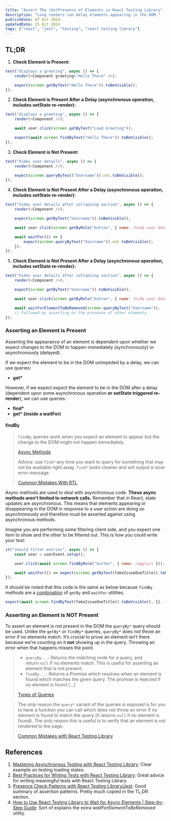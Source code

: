```yaml
---
title: "Assert The (Un)Presence of Elements in React Testing Library"
description: "Long renders can delay elements appearing in the DOM."
publishDate: 07 Oct 2024
updatedDate: 25 Oct 2024
tags: ["react", "jest", "testing", "react testing library"]
---
```


## TL;DR

1. **Check Element is Present:**

```javascript title="Greeting.test.jsx"
test("displays a greeting", async () => {
	render(<Component greeting="Hello There" />);

	expect(screen.getByText("Hello There")).toBeVisible();
});
```

2. **Check Element is Present After a Delay (asynchronous operation, includes setState re-render):**

```javascript title="Greeting.test.jsx"
test("displays a greeting", async () => {
	render(<Component />);

	await user.click(screen.getByText("Load Greeting"));

	expect(await screen.findByText("Hello There")).toBeVisible();
});
```

3. **Check Element is Not Present:**

```javascript title="Greeting.test.jsx"
test("hides user details", async () => {
	render(<Component />);

	expect(screen.queryByText("Username")).not.toBeVisible();
});
```

4. **Check Element is Not Present After a Delay (asynchronous operation, includes setState re-render):**

```javascript title="Greeting.test.jsx"
test("hides user details after collapsing section", async () => {
	render(<Component />);

	expect(screen.getByText("Username")).toBeVisible();

	await user.click(screen.getByRole("button", { name: /hide user details/i }));

	await waitFor(() => {
		expect(screen.queryByText("Username")).not.toBeVisible();
	});
});
```

5. **Check Element is Not Present After a Delay (asynchronous operation, includes setState re-render):**

```javascript title="Greeting.test.jsx"
test("hides user details after collapsing section", async () => {
	render(<Component />);

	expect(screen.getByText("Username")).toBeVisible();

	await user.click(screen.getByRole("button", { name: /hide user details/i }));

	await waitForElementToBeRemoved(screen.queryByText("Username"));
	// Followed by asserting on the presence of other elements.
});
```

### Asserting an Element is Present

Asserting the appearance of an element is dependent upon whether we expect changes to the DOM to happen immediately (synchronously) or asynchronously (delayed).

If we expect the element to be in the DOM unimpeded by a delay, we can use queries:

- **get\***

However, if we expect expect the element to be in the DOM after a delay (dependent upon some asynchronous operation **or setState triggered re-render**), we can use queries:

- **find\***
- **get\* (inside a waitFor)**

#### findBy

> `findBy` queries work when you expect an element to appear but the change to the DOM might not happen immediately.
>
> [Async Methods](https://testing-library.com/docs/dom-testing-library/api-async/#findby-queries)
>
> Advice: use `find*` any time you want to query for something that may not be available right away. `find*` looks cleaner and will output a nicer error message.
>
> [Common Mistakes With RTL](https://kentcdodds.com/blog/common-mistakes-with-react-testing-library#using-waitfor-to-wait-for-elements-that-can-be-queried-with-find)

Async methods are used to deal with asynchronous code. **These async methods aren't limited to network calls.** Remember that in React, state updates are asynchronous. This means that elements appearing or disappearing in the DOM in response to a user action are doing so asynchronously and therefore must be asserted against using asynchronous methods.

Imagine you are performing some filtering client side, and you expect one item to show and the other to be filtered out. This is how you could write your test:

```javascript
it("should filter entries", async () => {
	const user = userEvent.setup();

	user.click(await screen.findByRole("button", { name: /apply/i }));

	await waitFor(() => expect(screen.getByText(fakeIssueOneTitle)).toBeVisible(), { timeout: 1500 });
});
```

It should be noted that this code is the same as below because `findBy` methods are a [combination](https://testing-library.com/docs/dom-testing-library/api-async/#findby-queries) of `getBy` and `waitFor` utilities.

```javascript
expect(await screen.findByText(fakeIssueOneTitle)).toBeVisible(), {}, { timeout: 1500});
```

### Asserting an Element is NOT Present

To assert an element is not present in the DOM the `queryBy*` query should be used. Unlike the `getBy*` or `findBy*` queries, `queryBy*` does not throw an error if no elements match. It’s crucial to prove an element isn’t there because we’re counting on it **not** showing up in the query. Throwing an error when that happens misses the point.

> - `queryBy...`: Returns the matching node for a query, and return `null` if no elements match. This is useful for asserting an element that is not present.
> - `findBy...`: Returns a Promise which resolves when an element is found which matches the given query. The promise is rejected if no element is found [...]
>
> [Types of Queries](https://testing-library.com/docs/queries/about/#types-of-queries)

> The *only* reason the `query*` variant of the queries is exposed is for you to have a function you can call which does not throw an error if no element is found to match the query (it returns `null` if no element is found). The *only* reason this is useful is to verify that an element is not rendered to the page.
>
> [Common Mistakes with React Testing Library](https://kentcdodds.com/blog/common-mistakes-with-react-testing-library#using-query-variants-for-anything-except-checking-for-non-existence)

## References

1. [Mastering Asynchronous Testing with React Testing Library](https://reliasoftware.com/blog/asynchronous-testing-with-react-testing-library): Clear example on testing loading states.
2. [Best Practices for Writing Tests with React Testing Library](https://claritydev.net/blog/improving-react-testing-library-tests): Great advice for writing meaningful tests with React Testing Library.
3. [Presence Check Patterns with React Testing Library/Jest](https://medium.com/@katie.radford/presence-check-patterns-with-react-testing-library-jest-993195e849c3): Good summary of assertion patterns. Pretty much copied in the TL;DR section.
4. [How to Use React Testing Library to Wait for Async Elements | Step-by-Step Guide](https://www.meticulous.ai/blog/how-to-use-react-testing-library-to-wait-for-async-elements-a-step-by-step-guide): Sort of explains the extra _waitForElementToBeRemoved_ utility.

